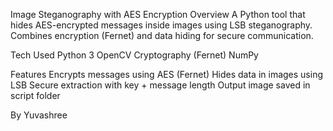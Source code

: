 Image Steganography with AES Encryption
Overview
A Python tool that hides AES-encrypted messages inside images using LSB steganography. Combines encryption (Fernet) and data hiding for secure communication.

Tech Used
Python 3
OpenCV
Cryptography (Fernet)
NumPy

Features
Encrypts messages using AES (Fernet)
Hides data in images using LSB
Secure extraction with key + message length
Output image saved in script folder

By Yuvashree
